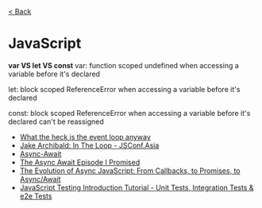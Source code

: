 [< Back](./../README.md)

# JavaScript

**var VS let VS const**
var: 
  function scoped
  undefined when accessing a variable before it's declared

let: 
  block scoped
  ReferenceError when accessing a variable before it's declared

const:
  block scoped
  ReferenceError when accessing a variable before it's declared
  can't be reassigned

- [What the heck is the event loop anyway](https://www.youtube.com/watch?v=8aGhZQkoFbQ)
- [Jake Archibald: In The Loop - JSConf.Asia](https://www.youtube.com/watch?v=cCOL7MC4Pl0)
- [Async-Await](https://javascript.info/async-await)
- [The Async Await Episode I Promised](https://www.youtube.com/watch?v=vn3tm0quoqE)
- [The Evolution of Async JavaScript: From Callbacks, to Promises, to Async/Await](https://www.youtube.com/watch?v=gB-OmN1egV8)
- [JavaScript Testing Introduction Tutorial - Unit Tests, Integration Tests & e2e Tests](https://www.youtube.com/watch?v=r9HdJ8P6GQI)

